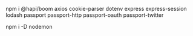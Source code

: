 npm i @hapi/boom axios cookie-parser dotenv express express-session lodash passport passport-http passport-oauth passport-twitter  

npm i -D nodemon
